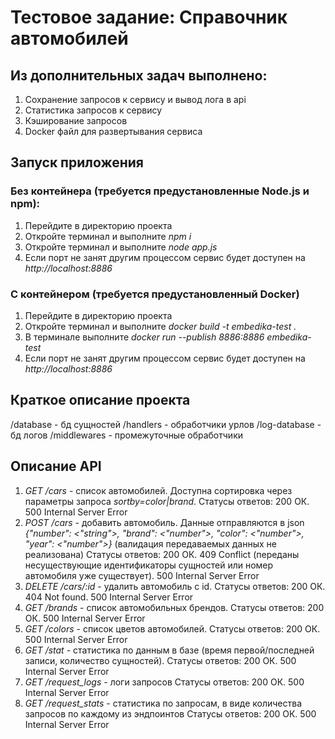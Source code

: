 # Тестовое задание: Справочник автомобилей
## Из дополнительных задач выполнено:
1. Сохранение запросов к сервису и вывод лога в api
2. Статистика запросов к сервису
3. Кэширование запросов
4. Docker файл для развертывания сервиса
## Запуск приложения
### Без контейнера (требуется предустановленные Node.js и npm):
1. Перейдите в директорию проекта
2. Откройте терминал и выполните *npm i*
3. Откройте терминал и выполните *node app.js*
4. Если порт не занят другим процессом сервис будет доступен на *http://localhost:8886*
### С контейнером (требуется предустановленный Docker)
1. Перейдите в директорию проекта
2. Откройте терминал и выполните *docker build -t embedika-test .*
3. В терминале выполните *docker run --publish 8886:8886 embedika-test*
4. Если порт не занят другим процессом сервис будет доступен на *http://localhost:8886*
## Краткое описание проекта
/database - бд сущностей
/handlers - обработчики урлов
/log-database - бд логов
/middlewares - промежуточные обработчики
## Описание API
1. *GET /cars* - список автомобилей. 
Доступна сортировка через параметры запроса *sortby=color|brand*.
Статусы ответов: 200 ОК. 500 Internal Server Error 
2. *POST /cars* - добавить автомобиль. 
Данные отправляются в json *{"number": <"string">, "brand": <"number">, "color": <"number">, "year": <"number">}* (валидация передаваемых данных не реализована)
Статусы ответов: 200 ОК. 409 Conflict (переданы несуществующие идентификаторы сущностей или номер автомобиля уже существует). 500 Internal Server Error 
3. *DELETE /cars/:id* - удалить автомобиль с id.
Статусы ответов: 200 ОК. 404 Not found. 500 Internal Server Error 
4. *GET /brands* - список автомобильных брендов.
Статусы ответов: 200 ОК. 500 Internal Server Error 
5. *GET /colors* - список цветов автомобилей.
Статусы ответов: 200 ОК. 500 Internal Server Error 
6. *GET /stat* - статистика по данным в базе (время первой/последней записи, количество сущностей).
Статусы ответов: 200 ОК. 500 Internal Server Error 
7. *GET /request_logs* - логи запросов
Статусы ответов: 200 ОК. 500 Internal Server Error 
8. *GET /request_stats* - статистика по запросам, в виде количества запросов по каждому из эндпоинтов
Статусы ответов: 200 ОК. 500 Internal Server Error 
